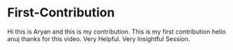 # First-Contribution
Hi this is Aryan and this is my contribution.
This is my first contribution
hello anuj thanks for this video. Very Helpful.
Very Insightful Session.
